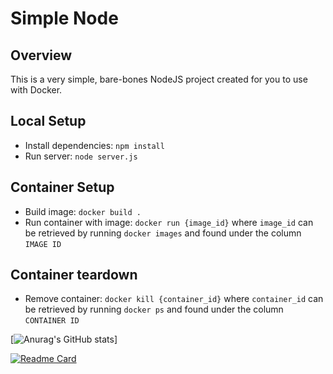 # Simple Node
## Overview
This is a very simple, bare-bones NodeJS project created for you to use with Docker.

## Local Setup
* Install dependencies: `npm install`
* Run server: `node server.js`

## Container Setup
* Build image: `docker build .`
* Run container with image: `docker run {image_id}` where `image_id` can be retrieved by running `docker images` and found under the column `IMAGE ID`

## Container teardown
* Remove container: `docker kill {container_id}` where `container_id` can be retrieved by running `docker ps` and found under the column `CONTAINER ID`


[![Anurag's GitHub stats](https://github-readme-stats.vercel.app/api?username=zhukoff-av)]

[![Readme Card](https://github-readme-stats.vercel.app/api/pin/?username=zhukoff-av&repo=github-readme-stats)](https://github.com/zhukoff-av/simple-node)

